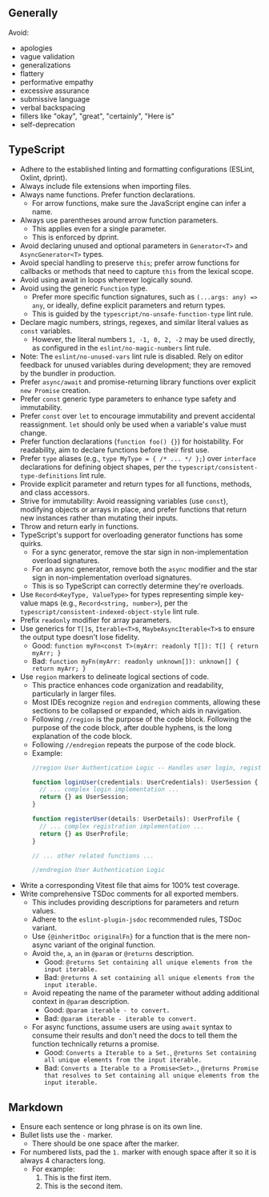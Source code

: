 ## Generally

Avoid:
- apologies
- vague validation
- generalizations
- flattery
- performative empathy
- excessive assurance
- submissive language
- verbal backspacing
- fillers like "okay", "great", "certainly", "Here is"
- self-deprecation

## TypeScript

- Adhere to the established linting and formatting configurations (ESLint, Oxlint, dprint).
- Always include file extensions when importing files.
- Always name functions. Prefer function declarations.
  - For arrow functions, make sure the JavaScript engine can infer a name.
- Always use parentheses around arrow function parameters.
  - This applies even for a single parameter.
  - This is enforced by dprint.
- Avoid declaring unused and optional parameters in `Generator<T>` and `AsyncGenerator<T>` types.
- Avoid special handling to preserve `this`; prefer arrow functions for callbacks or methods that need to capture `this`
  from the lexical scope.
- Avoid using await in loops wherever logically sound.
- Avoid using the generic `Function` type.
  - Prefer more specific function signatures, such as `(...args: any) => any`,
    or ideally, define explicit parameters and return types.
  - This is guided by the `typescript/no-unsafe-function-type` lint rule.
- Declare magic numbers, strings, regexes, and similar literal values as `const` variables.
  - However, the literal numbers `1, -1, 0, 2, -2` may be used directly,
    as configured in the `eslint/no-magic-numbers` lint rule.
- Note: The `eslint/no-unused-vars` lint rule is disabled. Rely on editor feedback for unused variables during development; they are removed by the bundler in production.
- Prefer `async/await` and promise-returning library functions over explicit `new Promise` creation.
- Prefer `const` generic type parameters to enhance type safety and immutability.
- Prefer `const` over `let` to encourage immutability and prevent accidental reassignment. `let` should only be used
  when a variable's value must change.
- Prefer function declarations (`function foo() {}`) for hoistability. For readability, aim to declare functions before
  their first use.
- Prefer `type` aliases (e.g., `type MyType = { /* ... */ };`) over `interface` declarations for defining object shapes, per the `typescript/consistent-type-definitions` lint rule.
- Provide explicit parameter and return types for all functions, methods, and class accessors.
- Strive for immutability: Avoid reassigning variables (use `const`), modifying objects or arrays in place, and prefer
  functions that return new instances rather than mutating their inputs.
- Throw and return early in functions.
- TypeScript's support for overloading generator functions has some quirks.
  - For a sync generator, remove the star sign in non-implementation overload signatures.
  - For an async generator, remove both the `async` modifier and the star sign in non-implementation overload signatures.
  - This is so TypeScript can correctly determine they're overloads.
- Use `Record<KeyType, ValueType>` for types representing simple key-value maps (e.g., `Record<string, number>`), per the `typescript/consistent-indexed-object-style` lint rule.
- Prefix `readonly` modifier for array parameters.
- Use generics for `T[]`s, `Iterable<T>`s, `MaybeAsyncIterable<T>`s to ensure the output type doesn't lose fidelity.
  - Good: `function myFn<const T>(myArr: readonly T[]): T[] { return myArr; }`
  - Bad: `function myFn(myArr: readonly unknown[]): unknown[] { return myArr; }`
- Use `region` markers to delineate logical sections of code.
  - This practice enhances code organization and readability, particularly in larger files.
  - Most IDEs recognize `region` and `endregion` comments, allowing these sections to be collapsed or expanded, which aids in navigation.
  - Following `//region` is the purpose of the code block. Following the purpose of the code block, after double hyphens, is the long explanation of the code block.
  - Following `//endregion` repeats the purpose of the code block.
  - Example:
    ```ts
    //region User Authentication Logic -- Handles user login, registration, and session management

    function loginUser(credentials: UserCredentials): UserSession {
      // ... complex login implementation ...
      return {} as UserSession;
    }

    function registerUser(details: UserDetails): UserProfile {
      // ... complex registration implementation ...
      return {} as UserProfile;
    }

    // ... other related functions ...

    //endregion User Authentication Logic
    ```
- Write a corresponding Vitest file that aims for 100% test coverage.
- Write comprehensive TSDoc comments for all exported members.
  - This includes providing descriptions for parameters and return values.
  - Adhere to the `eslint-plugin-jsdoc` recommended rules, TSDoc variant.
  - Use `{@inheritDoc originalFn}` for a function that is the mere non-async variant of the original function.
  - Avoid `the`, `a`, `an` in `@param` or `@returns` description.
    - Good: `@returns Set containing all unique elements from the input iterable.`
    - Bad: `@returns A set containing all unique elements from the input iterable.`
  - Avoid repeating the name of the parameter without adding additional context in `@param` description.
    - Good: `@param iterable - to convert.`
    - Bad: `@param iterable - iterable to convert.`
  - For async functions, assume users are using `await` syntax to consume their results and don't need the docs to tell them the function technically returns a promise.
    - Good: `Converts a Iterable to a Set.`, `@returns Set containing all unique elements from the input iterable.`
    - Bad: `Converts a Iterable to a Promise<Set>.`, `@returns Promise that resolves to Set containing all unique elements from the input iterable.`

## Markdown

- Ensure each sentence or long phrase is on its own line.
- Bullet lists use the `-` marker.
  - There should be one space after the marker.
- For numbered lists, pad the `1.` marker with enough space after it so it is always 4 characters long.
  - For example:
    1.  This is the first item.
    2.  This is the second item.
